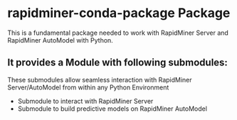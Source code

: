 # rapidminer-conda-package Package

This is a fundamental package needed to work with RapidMiner Server and RapidMiner AutoModel with Python.

## It provides a Module with following submodules:

These submodules allow seamless interaction with RapidMiner Server/AutoModel from within any Python Environment

* Submodule to interact with RapidMiner Server
* Submodule to build predictive models on RapidMiner AutoModel
